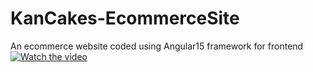 # KanCakes-EcommerceSite
An ecommerce website coded using Angular15 framework for frontend
[![Watch the video](https://i.imgur.com/vKb2F1B.png)](https://youtu.be/vt5fpE0bzSY)
